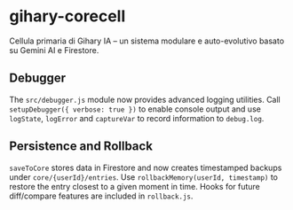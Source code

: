 # gihary-corecell
Cellula primaria di Gihary IA – un sistema modulare e auto-evolutivo basato su Gemini AI e Firestore.

## Debugger

The `src/debugger.js` module now provides advanced logging utilities. Call
`setupDebugger({ verbose: true })` to enable console output and use
`logState`, `logError` and `captureVar` to record information to `debug.log`.

## Persistence and Rollback

`saveToCore` stores data in Firestore and now creates timestamped backups under
`core/{userId}/entries`. Use `rollbackMemory(userId, timestamp)` to restore the
entry closest to a given moment in time. Hooks for future diff/compare features
are included in `rollback.js`.
